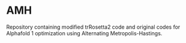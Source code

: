 # AMH
Repository containing modified trRosetta2 code and original codes for Alphafold 1 optimization using Alternating Metropolis-Hastings. 
